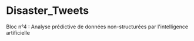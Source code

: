 # Disaster_Tweets
Bloc n°4 : Analyse prédictive de données non-structurées par l'intelligence artificielle
